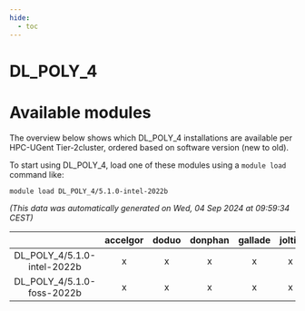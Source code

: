 ```yaml
---
hide:
  - toc
---
```


DL_POLY_4
=========

# Available modules


The overview below shows which DL_POLY_4 installations are available per HPC-UGent Tier-2cluster, ordered based on software version (new to old).

To start using DL_POLY_4, load one of these modules using a `module load` command like:

```shell
module load DL_POLY_4/5.1.0-intel-2022b
```

*(This data was automatically generated on Wed, 04 Sep 2024 at 09:59:34 CEST)*  

| |accelgor|doduo|donphan|gallade|joltik|shinx|skitty|
| :---: | :---: | :---: | :---: | :---: | :---: | :---: | :---: |
|DL_POLY_4/5.1.0-intel-2022b|x|x|x|x|x|x|x|
|DL_POLY_4/5.1.0-foss-2022b|x|x|x|x|x|x|x|
